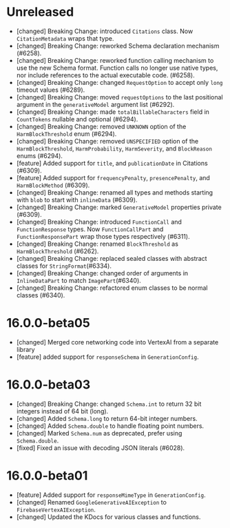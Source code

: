 # Unreleased
* [changed] Breaking Change: introduced `Citations` class. Now `CitationMetadata` wraps that type.
* [changed] Breaking Change: reworked Schema declaration mechanism (#6258).
* [changed] Breaking Change: reworked function calling mechanism to use the new Schema format. Function calls no longer use native types, nor include references to the actual executable code. (#6258).
* [changed] Breaking Change: changed `RequestOption` to accept only `long` timeout values (#6289).
* [changed] Breaking Change: moved `requestOptions` to the last positional argument in the `generativeModel` argument list (#6292).
* [changed] Breaking Change: made `totalBillableCharacters` field in `CountTokens` nullable and optional (#6294).
* [changed] Breaking Change: removed `UNKNOWN` option of the `HarmBlockThreshold` enum (#6294).
* [changed] Breaking Change: removed `UNSPECIFIED` option of the `HarmBlockThreshold`, `HarmProbability`, `HarmSeverity`, and `BlockReason` enums (#6294).
* [feature] Added support for `title`, and `publicationDate` in Citations (#6309).
* [feature] Added support for `frequencyPenalty`, `presencePenalty`, and `HarmBlockMethod` (#6309).
* [changed] Breaking Change: renamed all types and methods starting with `blob` to start with `inlineData` (#6309).
* [changed] Breaking Change: marked `GenerativeModel` properties private (#6309).
* [changed] Breaking Change: introduced `FunctionCall` and `FunctionResponse` types. Now `FunctionCallPart` and `FunctionResponsePart` wrap those types respectively (#6311).
* [changed] Breaking Change: renamed `BlockThreshold` as `HarmBlockThreshold` (#6262).
* [changed] Breaking Change: replaced sealed classes with abstract classes for `StringFormat`(#6334).
* [changed] Breaking Change: changed order of arguments in `InlineDataPart` to match `ImagePart`(#6340).
* [changed] Breaking Change: refactored enum classes to be normal classes (#6340).


# 16.0.0-beta05
* [changed] Merged core networking code into VertexAI from a separate library
* [feature] added support for `responseSchema` in `GenerationConfig`.

# 16.0.0-beta03
* [changed] Breaking Change: changed `Schema.int` to return 32 bit integers instead of 64 bit (long).
* [changed] Added `Schema.long` to return 64-bit integer numbers.
* [changed] Added `Schema.double` to handle floating point numbers.
* [changed] Marked `Schema.num` as deprecated, prefer using `Schema.double`.
* [fixed] Fixed an issue with decoding JSON literals (#6028).

# 16.0.0-beta01
* [feature] Added support for `responseMimeType` in `GenerationConfig`.
* [changed] Renamed `GoogleGenerativeAIException` to `FirebaseVertexAIException`.
* [changed] Updated the KDocs for various classes and functions.

